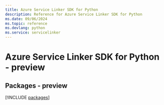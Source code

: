 ```yaml
---
title: Azure Service Linker SDK for Python
description: Reference for Azure Service Linker SDK for Python
ms.date: 09/06/2024
ms.topic: reference
ms.devlang: python
ms.service: servicelinker
---
```

# Azure Service Linker SDK for Python - preview
## Packages - preview
[!INCLUDE [packages](service-linker-index.md)]